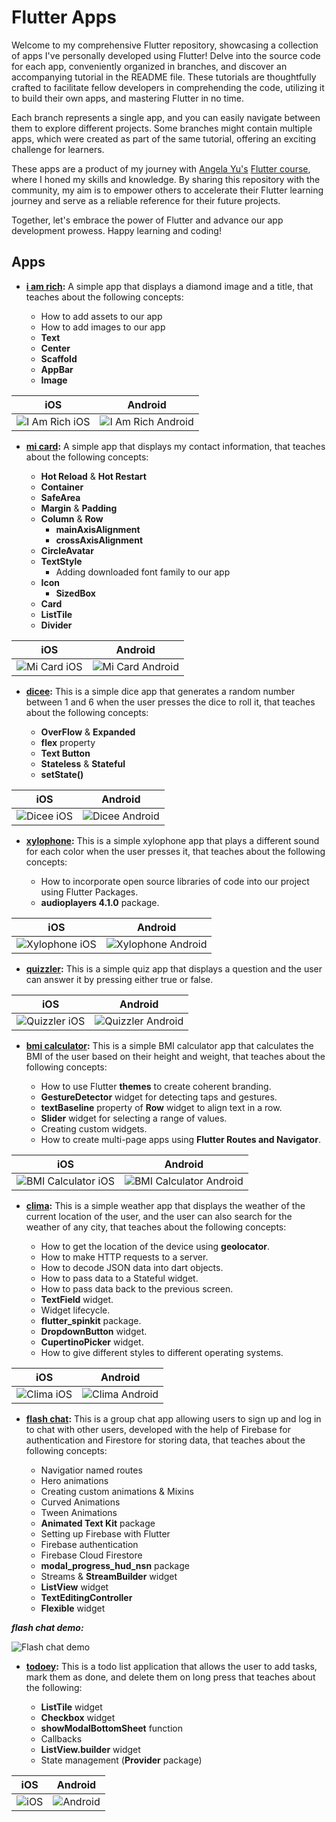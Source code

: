 # Flutter Apps

Welcome to my comprehensive Flutter repository, showcasing a collection of apps I've personally developed using Flutter! Delve into the source code for each app, conveniently organized in branches, and discover an accompanying tutorial in the README file. These tutorials are thoughtfully crafted to facilitate fellow developers in comprehending the code, utilizing it to build their own apps, and mastering Flutter in no time.

Each branch represents a single app, and you can easily navigate between them to explore different projects. Some branches might contain multiple apps, which were created as part of the same tutorial, offering an exciting challenge for learners.

These apps are a product of my journey with [Angela Yu's](https://github.com/angelabauer) [Flutter course](https://www.udemy.com/course/flutter-bootcamp-with-dart/), where I honed my skills and knowledge. By sharing this repository with the community, my aim is to empower others to accelerate their Flutter learning journey and serve as a reliable reference for their future projects.

Together, let's embrace the power of Flutter and advance our app development prowess. Happy learning and coding!

## Apps

- **[i am rich](https://github.com/MagedGDEV/flutterApps/tree/i_am_rich):** A simple app that displays a diamond image and a title, that teaches about the following concepts:

  - How to add assets to our app
  - How to add images to our app
  - **Text**
  - **Center**
  - **Scaffold**
  - **AppBar**
  - **Image**

|iOS|Android|
|---|---|
|![I Am Rich iOS](/screenshots/iOS_i_am_rich.png)|![I Am Rich Android](/screenshots/android_i_am_rich.png)|

- **[mi card](https://github.com/MagedGDEV/flutterApps/tree/mi_card):** A simple app that displays my contact information, that teaches about the following concepts:

  - **Hot Reload** & **Hot Restart**
  - **Container**
  - **SafeArea**
  - **Margin** & **Padding**
  - **Column** & **Row**
    - **mainAxisAlignment**
    - **crossAxisAlignment**
  - **CircleAvatar**
  - **TextStyle**
    - Adding downloaded font family to our app
  - **Icon**
    - **SizedBox**
  - **Card**
  - **ListTile**
  - **Divider**

|iOS|Android|
|---|---|
|![Mi Card iOS](/screenshots/iOS_mi_card.png)|![Mi Card Android](/screenshots/android_mi_card.png)|

- **[dicee](https://github.com/MagedGDEV/flutterApps/tree/dicee):** This is a simple dice app that generates a random number between 1 and 6 when the user presses the dice to roll it, that teaches about the following concepts:

  - **OverFlow** & **Expanded**
  - **flex** property
  - **Text Button**
  - **Stateless** & **Stateful**
  - **setState()**

|iOS|Android|
|---|---|
|![Dicee iOS](/screenshots/iOS_dicee.gif)|![Dicee Android](/screenshots/android_dicee.gif)|

- **[xylophone](https://github.com/MagedGDEV/flutterApps/tree/xylophone):** This is a simple xylophone app that plays a different sound for each color when the user presses it, that teaches about the following concepts:

  - How to incorporate open source libraries of code into our project using Flutter Packages.
  - **audioplayers 4.1.0** package.

|iOS|Android|
|---|---|
|![Xylophone iOS](/screenshots/iOS_xylophone.png)|![Xylophone Android](/screenshots/android_xylophone.png)|

- **[quizzler](https://github.com/MagedGDEV/flutterApps/tree/quizzler):** This is a simple quiz app that displays a question and the user can answer it by pressing either true or false.

|iOS|Android|
|---|---|
|![Quizzler iOS](/screenshots/iOS_quizzler.gif)|![Quizzler Android](/screenshots/android_quizzler.gif)|

- **[bmi calculator](https://github.com/MagedGDEV/flutterApps/tree/bmi_calculator):** This is a simple BMI calculator app that calculates the BMI of the user based on their height and weight, that teaches about the following concepts:

  - How to use Flutter **themes** to create coherent branding.
  - **GestureDetector** widget for detecting taps and gestures.
  - **textBaseline** property of **Row** widget to align text in a row.
  - **Slider** widget for selecting a range of values.
  - Creating custom widgets.
  - How to create multi-page apps using **Flutter Routes and Navigator**.

|iOS|Android|
|---|---|
|![BMI Calculator iOS](/screenshots/iOS_bmi_calculator.gif)|![BMI Calculator Android](/screenshots/android_bmi_calculator.gif)|

- **[clima](https://github.com/MagedGDEV/flutterApps/tree/clima):** This is a simple weather app that displays the weather of the current location of the user, and the user can also search for the weather of any city, that teaches about the following concepts:

  - How to get the location of the device using **geolocator**.
  - How to make HTTP requests to a server.
  - How to decode JSON data into dart objects.
  - How to pass data to a Stateful widget.
  - How to pass data back to the previous screen.
  - **TextField** widget.
  - Widget lifecycle.
  - **flutter_spinkit** package.
  - **DropdownButton** widget.
  - **CupertinoPicker** widget.
  - How to give different styles to different operating systems.

|iOS|Android|
|---|---|
|![Clima iOS](/screenshots/iOS_clima.gif)|![Clima Android](/screenshots/android_clima.gif)|

- **[flash chat](https://github.com/MagedGDEV/flutterApps/tree/flash_chat):** This is a group chat app allowing users to sign up and log in to chat with other users, developed with the help of Firebase for authentication and Firestore for storing data, that teaches about the following concepts:

  - Navigatior named routes
  - Hero animations
  - Creating custom animations & Mixins
  - Curved Animations
  - Tween Animations
  - **Animated Text Kit** package
  - Setting up Firebase with Flutter
  - Firebase authentication
  - Firebase Cloud Firestore
  - **modal_progress_hud_nsn** package
  - Streams & **StreamBuilder** widget
  - **ListView** widget
  - **TextEditingController**
  - **Flexible** widget

***flash chat demo:***

![Flash chat demo](/screenshots/flash_chat.gif)

- **[todoey](https://github.com/MagedGDEV/flutterApps/tree/todoey):** This is a todo list application that allows the user to add tasks, mark them as done, and delete them on long press that teaches about the following:

  - **ListTile** widget
  - **Checkbox** widget
  - **showModalBottomSheet** function
  - Callbacks
  - **ListView.builder** widget
  - State management (**Provider** package)

|iOS|Android|
|---|---|
|![iOS](/screenshots/iOS_todoey.gif)|![Android](/screenshots/android_todoey.gif)|
